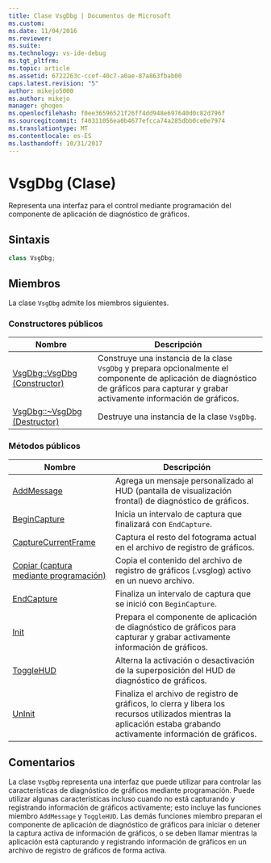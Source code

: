 ```yaml
---
title: Clase VsgDbg | Documentos de Microsoft
ms.custom: 
ms.date: 11/04/2016
ms.reviewer: 
ms.suite: 
ms.technology: vs-ide-debug
ms.tgt_pltfrm: 
ms.topic: article
ms.assetid: 6722263c-ccef-40c7-a0ae-87a863fbab00
caps.latest.revision: "5"
author: mikejo5000
ms.author: mikejo
manager: ghogen
ms.openlocfilehash: f0ee36596521f26ff4dd948e697640d0c82d796f
ms.sourcegitcommit: f40311056ea0b4677efcca74a285dbb0ce0e7974
ms.translationtype: MT
ms.contentlocale: es-ES
ms.lasthandoff: 10/31/2017
---
```

# <a name="vsgdbg-class"></a>VsgDbg (Clase)
Representa una interfaz para el control mediante programación del componente de aplicación de diagnóstico de gráficos.  
  
## <a name="syntax"></a>Sintaxis  
  
```C++  
class VsgDbg;  
```  
  
## <a name="members"></a>Miembros  
 La clase `VsgDbg` admite los miembros siguientes.  
  
### <a name="public-constructors"></a>Constructores públicos  
  
|Nombre|Descripción|  
|----------|-----------------|  
|[VsgDbg::VsgDbg (Constructor)](vsgdbg-vsgdbg-constructor.md)|Construye una instancia de la clase `VsgDbg` y prepara opcionalmente el componente de aplicación de diagnóstico de gráficos para capturar y grabar activamente información de gráficos.|  
|[VsgDbg::~VsgDbg (Destructor)](vsgdbg-tilde-vsgdbg-destructor.md)|Destruye una instancia de la clase `VsgDbg`.|  
  
### <a name="public-methods"></a>Métodos públicos  
  
|Nombre|Descripción|  
|----------|-----------------|  
|[AddMessage](addmessage.md)|Agrega un mensaje personalizado al HUD (pantalla de visualización frontal) de diagnóstico de gráficos.|  
|[BeginCapture](begincapture.md)|Inicia un intervalo de captura que finalizará con `EndCapture`.|  
|[CaptureCurrentFrame](capturecurrentframe.md)|Captura el resto del fotograma actual en el archivo de registro de gráficos.|  
|[Copiar (captura mediante programación)](copy-programmatic-capture.md)|Copia el contenido del archivo de registro de gráficos (.vsglog) activo en un nuevo archivo.|  
|[EndCapture](endcapture.md)|Finaliza un intervalo de captura que se inició con `BeginCapture`.|  
|[Init](init.md)|Prepara el componente de aplicación de diagnóstico de gráficos para capturar y grabar activamente información de gráficos.|  
|[ToggleHUD](togglehud.md)|Alterna la activación o desactivación de la superposición del HUD de diagnóstico de gráficos.|  
|[UnInit](uninit.md)|Finaliza el archivo de registro de gráficos, lo cierra y libera los recursos utilizados mientras la aplicación estaba grabando activamente información de gráficos.|  
  
## <a name="remarks"></a>Comentarios  
 La clase `VsgDbg` representa una interfaz que puede utilizar para controlar las características de diagnóstico de gráficos mediante programación. Puede utilizar algunas características incluso cuando no está capturando y registrando información de gráficos activamente; esto incluye las funciones miembro `AddMessage` y `ToggleHUD`. Las demás funciones miembro preparan el componente de aplicación de diagnóstico de gráficos para iniciar o detener la captura activa de información de gráficos, o se deben llamar mientras la aplicación está capturando y registrando información de gráficos en un archivo de registro de gráficos de forma activa.